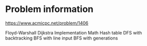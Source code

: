 # Problem information

<https://www.acmicpc.net/problem/1406>

Floyd-Warshall
Dijkstra
Implementation
Math
Hash table
DFS with backtracking
BFS with line input
BFS with generations